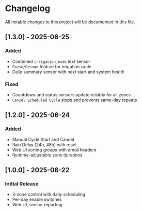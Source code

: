 # Changelog

All notable changes to this project will be documented in this file.

## [1.3.0] - 2025-06-25
### Added
- Combined `irrigation_mode` text sensor
- `Pause/Resume` feature for irrigation cycle
- Daily summary sensor with next start and system health

### Fixed
- Countdown and status sensors update reliably for all zones
- `Cancel Scheduled Cycle` stops and prevents same-day repeats

## [1.2.0] - 2025-06-24
### Added
- Manual Cycle Start and Cancel
- Rain Delay (24h, 48h) with reset
- Web UI sorting groups with emoji headers
- Runtime-adjustable zone durations

## [1.0.0] - 2025-06-22
### Initial Release
- 3-zone control with daily scheduling
- Per-day enable switches
- Web UI, sensor reporting
